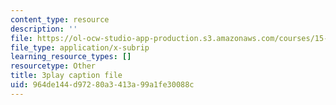 ```yaml
---
content_type: resource
description: ''
file: https://ol-ocw-studio-app-production.s3.amazonaws.com/courses/15-031j-energy-decisions-markets-and-policies-spring-2012/964de144d97280a3413a99a1fe30088c_LoXGM05lqKc.srt
file_type: application/x-subrip
learning_resource_types: []
resourcetype: Other
title: 3play caption file
uid: 964de144-d972-80a3-413a-99a1fe30088c
---
```


